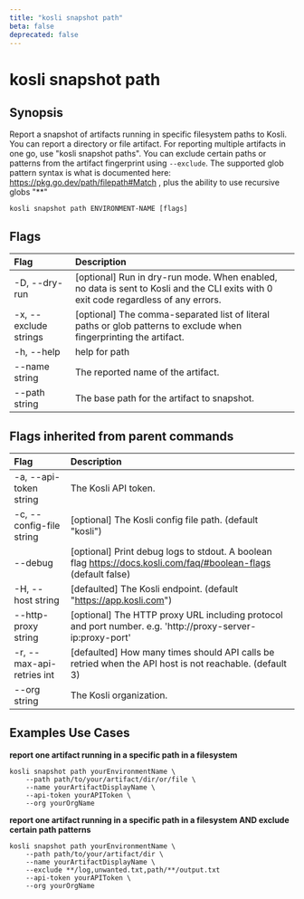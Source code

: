 ```yaml
---
title: "kosli snapshot path"
beta: false
deprecated: false
---
```


# kosli snapshot path

## Synopsis

Report a snapshot of artifacts running in specific filesystem paths to Kosli.  
You can report a directory or file artifact. For reporting multiple artifacts in one go, use "kosli snapshot paths".
You can exclude certain paths or patterns from the artifact fingerprint using `--exclude`.
The supported glob pattern syntax is what is documented here: https://pkg.go.dev/path/filepath#Match , 
plus the ability to use recursive globs "**"



```shell
kosli snapshot path ENVIRONMENT-NAME [flags]
```

## Flags
| Flag | Description |
| :--- | :--- |
|    -D, --dry-run  |  [optional] Run in dry-run mode. When enabled, no data is sent to Kosli and the CLI exits with 0 exit code regardless of any errors.  |
|    -x, --exclude strings  |  [optional] The comma-separated list of literal paths or glob patterns to exclude when fingerprinting the artifact.  |
|    -h, --help  |  help for path  |
|        --name string  |  The reported name of the artifact.  |
|        --path string  |  The base path for the artifact to snapshot.  |


## Flags inherited from parent commands
| Flag | Description |
| :--- | :--- |
|    -a, --api-token string  |  The Kosli API token.  |
|    -c, --config-file string  |  [optional] The Kosli config file path. (default "kosli")  |
|        --debug  |  [optional] Print debug logs to stdout. A boolean flag https://docs.kosli.com/faq/#boolean-flags (default false)  |
|    -H, --host string  |  [defaulted] The Kosli endpoint. (default "https://app.kosli.com")  |
|        --http-proxy string  |  [optional] The HTTP proxy URL including protocol and port number. e.g. 'http://proxy-server-ip:proxy-port'  |
|    -r, --max-api-retries int  |  [defaulted] How many times should API calls be retried when the API host is not reachable. (default 3)  |
|        --org string  |  The Kosli organization.  |


## Examples Use Cases

**report one artifact running in a specific path in a filesystem**

```shell
kosli snapshot path yourEnvironmentName \
	--path path/to/your/artifact/dir/or/file \
	--name yourArtifactDisplayName \
	--api-token yourAPIToken \
	--org yourOrgName

```

**report one artifact running in a specific path in a filesystem AND exclude certain path patterns**

```shell
kosli snapshot path yourEnvironmentName \
	--path path/to/your/artifact/dir \
	--name yourArtifactDisplayName \
	--exclude **/log,unwanted.txt,path/**/output.txt
	--api-token yourAPIToken \
	--org yourOrgName
```

